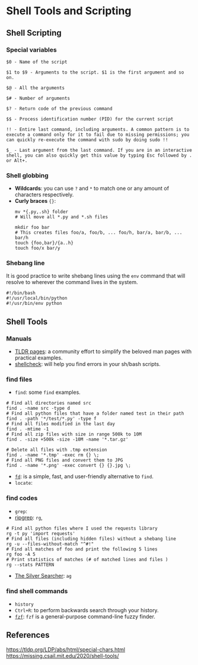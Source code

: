 # Shell Tools and Scripting

## Shell Scripting
### Special variables

``` shell
$0 - Name of the script

$1 to $9 - Arguments to the script. $1 is the first argument and so on.

$@ - All the arguments

$# - Number of arguments

$? - Return code of the previous command

$$ - Process identification number (PID) for the current script

!! - Entire last command, including arguments. A common pattern is to execute a command only for it to fail due to missing permissions; you can quickly re-execute the command with sudo by doing sudo !!

$_ - Last argument from the last command. If you are in an interactive shell, you can also quickly get this value by typing Esc followed by . or Alt+.
```

### Shell globbing

- **Wildcards**: you can use `?` and `*` to match one or any amount of characters respectively.
- **Curly braces** `{}`: 
  ``` shell
  mv *{.py,.sh} folder
  # Will move all *.py and *.sh files

  mkdir foo bar
  # This creates files foo/a, foo/b, ... foo/h, bar/a, bar/b, ... bar/h
  touch {foo,bar}/{a..h}
  touch foo/x bar/y
  ```

### Shebang line

It is good practice to write shebang lines using the `env` command that will resolve to wherever the command lives in the system.

``` shell
#!/bin/bash
#!/usr/local/bin/python
#!/usr/bin/env python
```

## Shell Tools 

### Manuals

  - [TLDR pages](https://tldr.sh/): a community effort to simplify the beloved man pages with practical examples.
  - [shellcheck](https://github.com/koalaman/shellcheck): will help you find errors in your sh/bash scripts.

### find files
  - `find`: some `find` examples.
  ```shell
  # Find all directories named src
  find . -name src -type d
  # Find all python files that have a folder named test in their path
  find . -path '*/test/*.py' -type f
  # Find all files modified in the last day
  find . -mtime -1
  # Find all zip files with size in range 500k to 10M
  find . -size +500k -size -10M -name '*.tar.gz'

  # Delete all files with .tmp extension
  find . -name '*.tmp' -exec rm {} \;
  # Find all PNG files and convert them to JPG
  find . -name '*.png' -exec convert {} {}.jpg \;
  ```
  - [`fd`](https://github.com/sharkdp/fd): is a simple, fast, and user-friendly alternative to `find`.
  - `locate`:

### find codes

  - `grep`:
  - [ripgrep](https://github.com/BurntSushi/ripgrep): `rg`, 
  ```shell
  # Find all python files where I used the requests library
  rg -t py 'import requests'
  # Find all files (including hidden files) without a shebang line
  rg -u --files-without-match "^#!"
  # Find all matches of foo and print the following 5 lines
  rg foo -A 5
  # Print statistics of matches (# of matched lines and files )
  rg --stats PATTERN
  ```
  - [The Silver Searcher](https://github.com/ggreer/the_silver_searcher): `ag`

### find shell commands

  - `history`
  - `Ctrl+R`: to perform backwards search through your history.
  - [`fzf`](https://github.com/junegunn/fzf): `fzf` is a general-purpose command-line fuzzy finder.


## References
https://tldp.org/LDP/abs/html/special-chars.html
https://missing.csail.mit.edu/2020/shell-tools/

